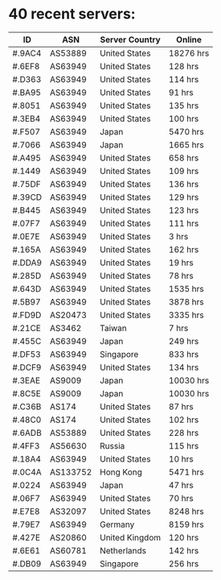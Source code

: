 # 40 recent servers:

| ID | ASN | Server Country | Online |
| ------ | ------ | ------ | ------ |
| #.9AC4 | AS53889 | United States | 18276 hrs |
| #.6EF8 | AS63949 | United States | 128 hrs |
| #.D363 | AS63949 | United States | 114 hrs |
| #.BA95 | AS63949 | United States | 91 hrs |
| #.8051 | AS63949 | United States | 135 hrs |
| #.3EB4 | AS63949 | United States | 100 hrs |
| #.F507 | AS63949 | Japan | 5470 hrs |
| #.7066 | AS63949 | Japan | 1665 hrs |
| #.A495 | AS63949 | United States | 658 hrs |
| #.1449 | AS63949 | United States | 109 hrs |
| #.75DF | AS63949 | United States | 136 hrs |
| #.39CD | AS63949 | United States | 129 hrs |
| #.B445 | AS63949 | United States | 123 hrs |
| #.07F7 | AS63949 | United States | 111 hrs |
| #.0E7E | AS63949 | United States | 3 hrs |
| #.165A | AS63949 | United States | 162 hrs |
| #.DDA9 | AS63949 | United States | 19 hrs |
| #.285D | AS63949 | United States | 78 hrs |
| #.643D | AS63949 | United States | 1535 hrs |
| #.5B97 | AS63949 | United States | 3878 hrs |
| #.FD9D | AS20473 | United States | 3335 hrs |
| #.21CE | AS3462 | Taiwan | 7 hrs |
| #.455C | AS63949 | Japan | 249 hrs |
| #.DF53 | AS63949 | Singapore | 833 hrs |
| #.DCF9 | AS63949 | United States | 134 hrs |
| #.3EAE | AS9009 | Japan | 10030 hrs |
| #.8C5E | AS9009 | Japan | 10030 hrs |
| #.C36B | AS174 | United States | 87 hrs |
| #.48C0 | AS174 | United States | 102 hrs |
| #.6ADB | AS53889 | United States | 228 hrs |
| #.4FF3 | AS56630 | Russia | 115 hrs |
| #.18A4 | AS63949 | United States | 10 hrs |
| #.0C4A | AS133752 | Hong Kong | 5471 hrs |
| #.0224 | AS63949 | Japan | 47 hrs |
| #.06F7 | AS63949 | United States | 70 hrs |
| #.E7E8 | AS32097 | United States | 8248 hrs |
| #.79E7 | AS63949 | Germany | 8159 hrs |
| #.427E | AS20860 | United Kingdom | 120 hrs |
| #.6E61 | AS60781 | Netherlands | 142 hrs |
| #.DB09 | AS63949 | Singapore | 256 hrs |

